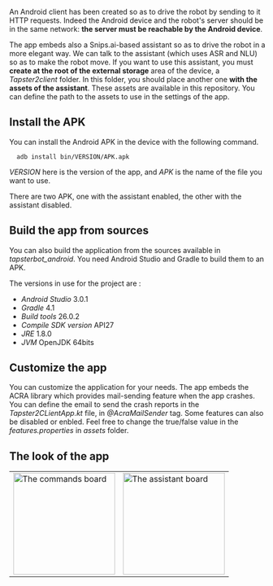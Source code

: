 An Android client has been created so as to drive the robot by sending to it HTTP requests.
Indeed the Android device and the robot's server should be in the same network: **the server must be reachable by the Android device**.

The app embeds also a Snips.ai-based assistant so as to drive the robot in a more elegant way. We can talk to the assistant (which uses ASR and NLU) so as to make the robot move.
If you want to use this assistant, you must **create at the root of the external storage** area of the device, a _Tapster2client_ folder. In this folder, you should place another one **with the assets of the assistant**. These assets are available in this repository. You can define the path to the assets to use in the settings of the app.

## Install the APK

You can install the Android APK in the device with the following command.

```shell
  adb install bin/VERSION/APK.apk
```
_VERSION_ here is the version of the app, and _APK_ is the name of the file you want to use.

There are two APK, one with the assistant enabled, the other with the assistant disabled.

## Build the app from sources

You can also build the application from the sources available in _tapsterbot_android_.
You need Android Studio and Gradle to build them to an APK.

The versions in use for the project are :
  - _Android Studio_ 3.0.1
  - _Gradle_ 4.1
  - _Build tools_ 26.0.2
  - _Compile SDK version_ API27
  - _JRE_ 1.8.0
  - _JVM_ OpenJDK 64bits

## Customize the app

You can customize the application for your needs.
The app embeds the ACRA library which provides mail-sending feature when the app crashes.
You can define the email to send the crash reports in the _Tapster2CLientApp.kt_ file, in _@AcraMailSender_ tag.
Some features can also be disabled or enbled. Feel free to change the true/false value in the _features.properties_ in _assets_ folder.

## The look of the app

<table>
<tr>
<td>
<img src="https://github.com/pylapp/tapsterbot/blob/case/clients/android/doc/scren_captures/v1.0.0_en_commands_inuse.png" alt="The commands board" title="The commands board" width="200">
</td>
<td>
<img src="https://github.com/pylapp/tapsterbot/blob/case/clients/android/doc/scren_captures/v1.0.0_en_assistant.png" alt="The assistant board" title="The assistant board" width="200">
</td>
</tr>
</table>
